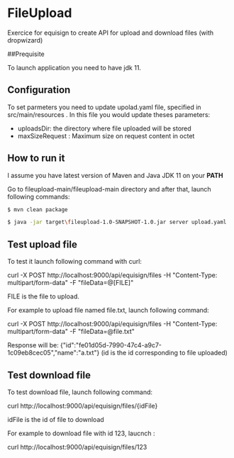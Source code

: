FileUpload
=

Exercice for equisign to create API for upload and download files (with dropwizard)

##Prequisite

To launch application you need to have jdk 11.

## Configuration
To set parmeters you need to update upolad.yaml file, specified in src/main/resources .
In this file you would update theses parameters:

- uploadsDir: the directory where file uploaded will be stored
- maxSizeRequest : Maximum size on request content in octet

## How to run it

I assume you have latest version of Maven and Java JDK 11 on your **PATH**

Go to fileupload-main/fileupload-main directory and after that, launch following commands:
```bash
$ mvn clean package

$ java -jar target\fileupload-1.0-SNAPSHOT-1.0.jar server upload.yaml
```


## Test upload file

To test it launch following command with curl:

curl -X POST http://localhost:9000/api/equisign/files -H "Content-Type: multipart/form-data" -F "fileData=@[FILE]"

FILE is the file to upload.

For example to upload file named file.txt, launch following command:

curl -X POST http://localhost:9000/api/equisign/files -H "Content-Type: multipart/form-data" -F "fileData=@file.txt"

Response will be:
{"id":"fe01d05d-7990-47c4-a9c7-1c09eb8cec05","name":"a.txt"} (id is the id corresponding to file uploaded)

## Test download file
To test download file, launch following command:

curl http://localhost:9000/api/equisign/files/{idFile}

idFile is the id of file to download

For example to download file with id 123, laucnch :

curl http://localhost:9000/api/equisign/files/123